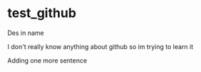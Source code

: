 # test_github
Des in name

I don't really know anything about github so im trying to learn it

Adding one more sentence
